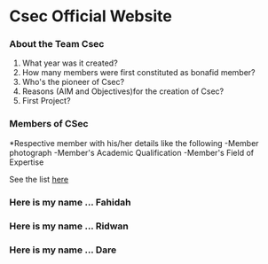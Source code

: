 # Csec Official Website

### About the Team Csec
1. What year was it created?
2. How many members were first constituted as bonafid member?
3. Who's the pioneer of Csec?
4. Reasons (AIM and Objectives)for the creation of Csec?
5. First Project?

### Members of CSec
*Respective member with his/her details like the following 
   -Member photograph
   -Member's Academic Qualification
   -Member's Field of Expertise

See the list [here](https://github.com/AbdulConsole/c-sec/blob/master/Users_List.md)


### Here is my name ... Fahidah
### Here is my name ... Ridwan
### Here is my name ... Dare

